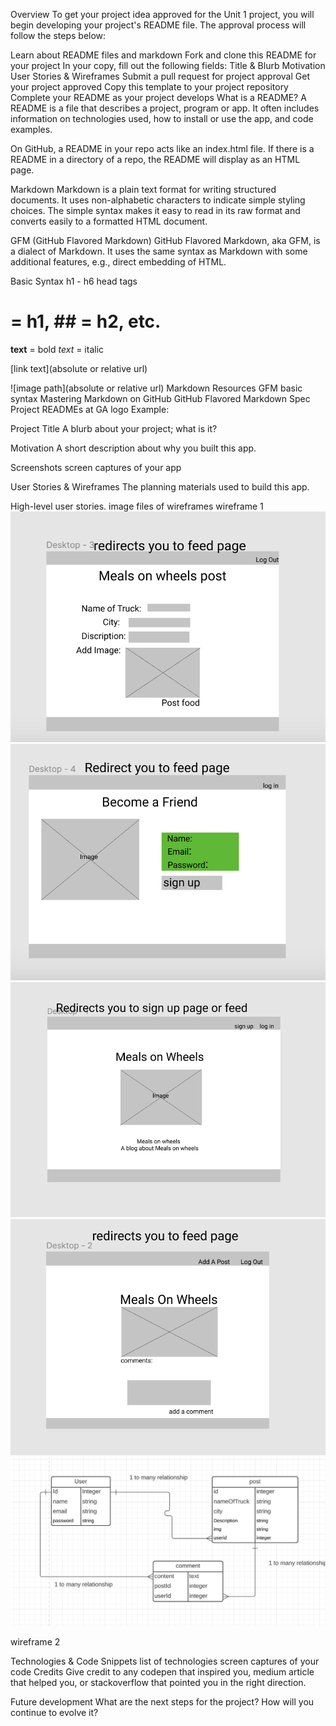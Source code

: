 Overview
To get your project idea approved for the Unit 1 project, you will begin developing your project's README file. The approval process will follow the steps below:

Learn about README files and markdown
Fork and clone this README for your project
In your copy, fill out the following fields:
Title & Blurb
Motivation
User Stories & Wireframes
Submit a pull request for project approval
Get your project approved
Copy this template to your project repository
Complete your README as your project develops
What is a README?
A README is a file that describes a project, program or app. It often includes information on technologies used, how to install or use the app, and code examples.

On GitHub, a README in your repo acts like an index.html file. If there is a README in a directory of a repo, the README will display as an HTML page.

Markdown
Markdown is a plain text format for writing structured documents. It uses non-alphabetic characters to indicate simple styling choices. The simple syntax makes it easy to read in its raw format and converts easily to a formatted HTML document.

GFM (GitHub Flavored Markdown)
GitHub Flavored Markdown, aka GFM, is a dialect of Markdown. It uses the same syntax as Markdown with some additional features, e.g., direct embedding of HTML.

Basic Syntax
h1 - h6 head tags
# = h1, ## = h2, etc.

**text** = bold
*text* = italic

[link text](absolute or relative url)

![image path](absolute or relative url)
Markdown Resources
GFM basic syntax
Mastering Markdown on GitHub
GitHub Flavored Markdown Spec
Project READMEs at GA logo
Example:

Project Title
A blurb about your project; what is it?

Motivation
A short description about why you built this app.

Screenshots
screen captures of your app

User Stories & Wireframes
The planning materials used to build this app.

High-level user stories.
image files of wireframes
wireframe 1
![wire frame1](./imagesFolder/wirefram1.jpg)
![wire frame2](./imagesFolder/wireframe2.jpg)
![wire frame3](./imagesFolder/wireframe3.jpg)
![wire frame4](./imagesFolder/wireframe4.jpg)
![wire frame4](./imagesFolder/models.jpg)


wireframe 2

Technologies & Code Snippets
list of technologies
screen captures of your code
Credits
Give credit to any codepen that inspired you, medium article that helped you, or stackoverflow that pointed you in the right direction.

Future development
What are the next steps for the project? How will you continue to evolve it?